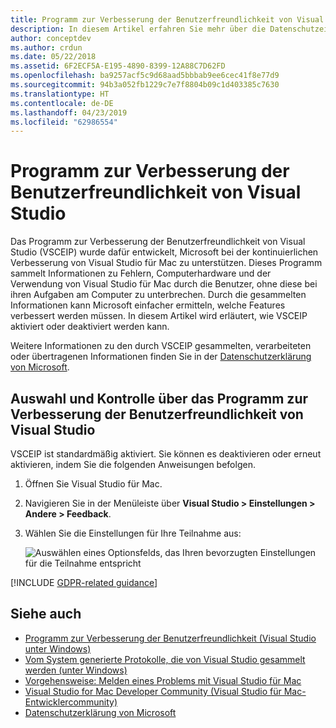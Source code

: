 ```yaml
---
title: Programm zur Verbesserung der Benutzerfreundlichkeit von Visual Studio
description: In diesem Artikel erfahren Sie mehr über die Datenschutzeinstellungen in Visual Studio für Mac.
author: conceptdev
ms.author: crdun
ms.date: 05/22/2018
ms.assetid: 6F2ECF5A-E195-4890-8399-12A88C7D62FD
ms.openlocfilehash: ba9257acf5c9d68aad5bbbab9ee6cec41f8e77d9
ms.sourcegitcommit: 94b3a052fb1229c7e7f8804b09c1d403385c7630
ms.translationtype: HT
ms.contentlocale: de-DE
ms.lasthandoff: 04/23/2019
ms.locfileid: "62986554"
---
```

# <a name="visual-studio-customer-experience-improvement-program"></a>Programm zur Verbesserung der Benutzerfreundlichkeit von Visual Studio

Das Programm zur Verbesserung der Benutzerfreundlichkeit von Visual Studio (VSCEIP) wurde dafür entwickelt, Microsoft bei der kontinuierlichen Verbesserung von Visual Studio für Mac zu unterstützen. Dieses Programm sammelt Informationen zu Fehlern, Computerhardware und der Verwendung von Visual Studio für Mac durch die Benutzer, ohne diese bei ihren Aufgaben am Computer zu unterbrechen. Durch die gesammelten Informationen kann Microsoft einfacher ermitteln, welche Features verbessert werden müssen. In diesem Artikel wird erläutert, wie VSCEIP aktiviert oder deaktiviert werden kann.

Weitere Informationen zu den durch VSCEIP gesammelten, verarbeiteten oder übertragenen Informationen finden Sie in der [Datenschutzerklärung von Microsoft](https://privacy.microsoft.com/privacystatement).

## <a name="choice-and-control-over-the-visual-studio-customer-experience-improvement-program"></a>Auswahl und Kontrolle über das Programm zur Verbesserung der Benutzerfreundlichkeit von Visual Studio

VSCEIP ist standardmäßig aktiviert. Sie können es deaktivieren oder erneut aktivieren, indem Sie die folgenden Anweisungen befolgen.

1. Öffnen Sie Visual Studio für Mac.

1. Navigieren Sie in der Menüleiste über **Visual Studio > Einstellungen > Andere > Feedback**.

1. Wählen Sie die Einstellungen für Ihre Teilnahme aus:

    ![Auswählen eines Optionsfelds, das Ihren bevorzugten Einstellungen für die Teilnahme entspricht](media/visual-studio-experience-improvement-program-image1.png)

[!INCLUDE [GDPR-related guidance](../../docs/misc/includes/gdpr-hybrid-note.md)]

## <a name="see-also"></a>Siehe auch

* [Programm zur Verbesserung der Benutzerfreundlichkeit (Visual Studio unter Windows)](/visualstudio/ide/visual-studio-experience-improvement-program)
* [Vom System generierte Protokolle, die von Visual Studio gesammelt werden (unter Windows)](/visualstudio/ide/diagnostic-data-collection)
* [Vorgehensweise: Melden eines Problems mit Visual Studio für Mac](report-a-problem.md)
* [Visual Studio for Mac Developer Community (Visual Studio für Mac-Entwicklercommunity)](https://developercommunity.visualstudio.com/spaces/41/index.html)
* [Datenschutzerklärung von Microsoft](https://privacy.microsoft.com/privacystatement)

